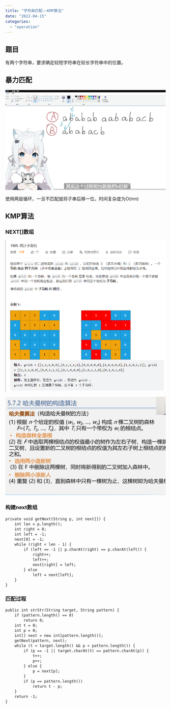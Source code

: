 ```yaml
---
title: "字符串匹配——KMP算法"
date: "2022-04-15"
categories:
  - "operation"
---
```


## 题目

有两个字符串，要求确定较短字符串在较长字符串中的位置。

## 暴力匹配

![](images/image-edited.png)

使用两层循环，一旦不匹配就将子串后移一位，时间复杂度为O(mn)

## KMP算法

### NEXT\[\]数组

![](images/image-1.png)

![](images/image-2.png)

### 构建next数组

```
private void getNext(String p, int next[]) {
    int len = p.length();
    int right = 0;
    int left = -1;
    next[0] = -1;
    while (right < len - 1) {
        if (left == -1 || p.charAt(right) == p.charAt(left)) {
            right++;
            left++;
            next[right] = left;
        } else
            left = next[left];
    }
}
```

### 匹配过程

```
public int strStr(String target, String pattern) {
    if (pattern.length() == 0)
        return 0;
    int t = 0;
    int p = 0;
    int[] next = new int[pattern.length()];
    getNext(pattern, next);
    while (t < target.length() && p < pattern.length()) {
        if (p == -1 || target.charAt(t) == pattern.charAt(p)) {
            t++;
            p++;
        } else {
            p = next[p];
        }
        if (p == pattern.length())
            return t - p;
    }
    return -1;
}
```
